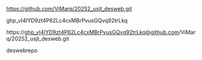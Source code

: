 https://github.com/ViMarq/20252_usjt_desweb.git

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

https://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@github.com/ViMarq/20252_usjt_desweb.git

deswebrepo